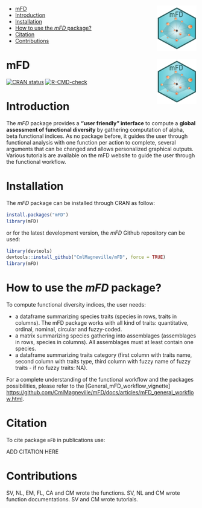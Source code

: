 -   [mFD
    <img src="man/figures/mFDsticker.png" height="120" align="right" alt = "mFD sticker"/>](#mfd)
-   [Introduction](#introduction)
-   [Installation](#installation)
-   [How to use the *mFD* package?](#how-to-use-the-mfd-package)
-   [Citation](#citation)
-   [Contributions](#contributions)

# mFD <img src="man/figures/mFDsticker.png" height="120" align="right" alt = "mFD sticker"/>

<!-- badges: start -->

[![CRAN
status](https://www.r-pkg.org/badges/version/mFD)](https://CRAN.R-project.org/package=mFD)
[![R-CMD-check](https://github.com/CmlMagneville/mFD_shared/workflows/R-CMD-check/badge.svg)](https://github.com/CmlMagneville/mFD_shared/actions)
<!-- badges: end -->

# Introduction

The *mFD* package provides a **“user friendly” interface** to compute a
**global assessment of functional diversity** by gathering computation
of alpha, beta functional indices. As no package before, it guides the
user through functional analysis with one function per action to
complete, several arguments that can be changed and allows personalized
graphical outputs. Various tutorials are available on the mFD website to
guide the user through the functional workflow.

# Installation

The *mFD* package can be installed through CRAN as follow:

``` r
install.packages("mFD")
library(mFD)
```

or for the latest development version, the *mFD* Github repository can
be used:

``` r
library(devtools)
devtools::install_github("CmlMagneville/mFD", force = TRUE)
library(mFD)
```

# How to use the *mFD* package?

To compute functional diversity indices, the user needs:

-   a dataframe summarizing species traits (species in rows, traits in
    columns). The mFD package works with all kind of traits:
    quantitative, ordinal, nominal, circular and fuzzy-coded.
-   a matrix summarizing species gathering into assemblages (assemblages
    in rows, species in columns). All assemblages must at least contain
    one species.
-   a dataframe summarizing traits category (first column with traits
    name, second column with traits type, third column with fuzzy name
    of fuzzy traits - if no fuzzy traits: NA).

For a complete understanding of the functional workflow and the packages
possibilities, please refer to the \[General\_mFD\_workflow\_vignette\]
<https://github.com/CmlMagneville/mFD/docs/articles/mFD_general_workflow.html>.

# Citation

To cite package `mFD` in publications use:

ADD CITATION HERE

# Contributions

SV, NL, EM, FL, CA and CM wrote the functions. SV, NL and CM wrote
function documentations. SV and CM wrote tutorials.
